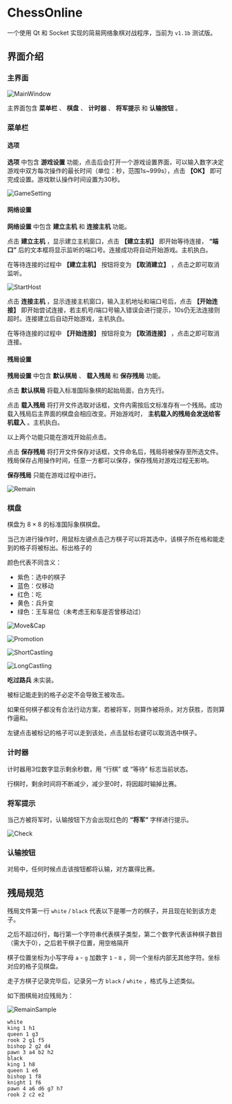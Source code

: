 # ChessOnline

一个使用 Qt 和 Socket 实现的简易网络象棋对战程序，当前为 `v1.1b` 测试版。

## 界面介绍

### 主界面

![MainWindow](README.assets/MainWindow.png)

主界面包含 **菜单栏** 、 **棋盘** 、 **计时器** 、 **将军提示** 和 **认输按钮** 。

### 菜单栏

#### 选项

**选项** 中包含 **游戏设置** 功能，点击后会打开一个游戏设置界面，可以输入数字决定游戏中双方每次操作的最长时间（单位：秒，范围1s~999s），点击 **【OK】** 即可完成设置。游戏默认操作时间设置为30秒。

![GameSetting](README.assets/GameSetting.png)

#### 网络设置

**网络设置** 中包含 **建立主机** 和 **连接主机** 功能。

点击 **建立主机** ，显示建立主机窗口，点击 **【建立主机】** 即开始等待连接， **“端口”** 后的文本框将显示监听的端口号。连接成功将自动开始游戏。主机执白。

在等待连接的过程中 **【建立主机】** 按钮将变为 **【取消建立】** ，点击之即可取消监听。

![StartHost](README.assets/StartHost.png)

点击 **连接主机** ，显示连接主机窗口，输入主机地址和端口号后，点击 **【开始连接】** 即开始尝试连接，若主机号/端口号输入错误会进行提示，10s仍无法连接则超时。连接建立后自动开始游戏，主机执白。

在等待连接的过程中 **【开始连接】** 按钮将变为 **【取消连接】** ，点击之即可取消连接。

#### 残局设置

**残局设置** 中包含 **默认棋局** 、 **载入残局** 和 **保存残局** 功能。

点击 **默认棋局** 将载入标准国际象棋的起始局面，白方先行。

点击 **载入残局** 将打开文件选取对话框，文件内需按后文标准存有一个残局。成功载入残局后主界面的棋盘会相应改变。开始游戏时， **主机载入的残局会发送给客机载入** 。主机执白。

以上两个功能只能在游戏开始前点击。

点击 **保存残局** 将打开文件保存对话框，文件命名后，残局将被保存至所选文件。残局保存占用操作时间，任意一方都可以保存，保存残局对游戏过程无影响。

**保存残局** 只能在游戏过程中进行。

![Remain](README.assets/Remain.png)

### 棋盘

棋盘为 $8 \times 8$ 的标准国际象棋棋盘。

当己方进行操作时，用鼠标左键点击己方棋子可以将其选中，该棋子所在格和能走到的格子将被标出。标出格子的

颜色代表不同含义：

- 紫色：选中的棋子
- 蓝色：仅移动
- 红色：吃
- 黄色：兵升变
- 绿色：王车易位（未考虑王和车是否曾移动过）

![Move&Cap](README.assets/Move&Cap.png)

![Promotion](README.assets/Promotion.png)

![ShortCastling](README.assets/ShortCastling.png)

![LongCastling](README.assets/LongCastling.png)

**吃过路兵** 未实装。

被标记能走到的格子必定不会导致王被攻击。

如果任何棋子都没有合法行动方案，若被将军，则算作被将杀，对方获胜，否则算作逼和。

左键点击被标记的格子可以走到该处，点击鼠标右键可以取消选中棋子。

### 计时器

计时器用3位数字显示剩余秒数，用 “行棋” 或 “等待” 标志当前状态。

行棋时，剩余时间将不断减少，减少至0时，将因超时输掉比赛。

### 将军提示

当己方被将军时，认输按钮下方会出现红色的 **“将军”** 字样进行提示。

![Check](README.assets/Check.png)

### 认输按钮

对局中，任何时候点击该按钮都将认输，对方赢得比赛。

## 残局规范

残局文件第一行 `white` / `black` 代表以下是哪一方的棋子，并且现在轮到该方走子。

之后不超过6行，每行第一个字符串代表棋子类型，第二个数字代表该种棋子数目（需大于0），之后若干棋子位置，用空格隔开

棋子位置坐标为小写字母 `a` - `g` 加数字 `1` - `8` ，同一个坐标内部无其他字符。坐标对应的格子见棋盘。

走子方棋子记录完毕后，记录另一方 `black` / `white` ，格式与上述类似。

如下图棋局对应残局为：

![RemainSample](README.assets/RemainSample.png)

```
white
king 1 h1
queen 1 g3
rook 2 g1 f5
bishop 2 g2 d4
pawn 3 a4 b2 h2
black
king 1 h8
queen 1 e6
bishop 1 f8
knight 1 f6
pawn 4 a6 d6 g7 h7
rook 2 c2 e2
```

